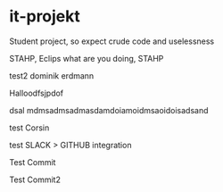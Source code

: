 # it-projekt
Student project, so expect crude code and uselessness

STAHP, Eclips what are you doing, STAHP

test2 dominik erdmann

Halloodfsjpdof

dsal mdmsadmsadmasdamdoiamoidmsaoidoisadsand

test Corsin

test SLACK > GITHUB integration

Test Commit

Test Commit2